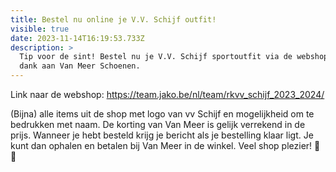 ```yaml
---
title: Bestel nu online je V.V. Schijf outfit!
visible: true
date: 2023-11-14T16:19:53.733Z
description: >
  Tip voor de sint! Bestel nu je V.V. Schijf sportoutfit via de webshop. Met
  dank aan Van Meer Schoenen.
---
```

Link naar de webshop:  [https://team.jako.be/nl/team/rkvv_schijf_2023_2024/ ](https://team.jako.be/nl/team/rkvv_schijf_2023_2024/)

[](https://team.jako.be/nl/team/rkvv_schijf_2023_2024/)(Bijna) alle items uit de shop met logo van vv Schijf en mogelijkheid om te bedrukken met naam. De korting van Van Meer is gelijk verrekend in de prijs.
Wanneer je hebt besteld krijg je bericht als je bestelling klaar ligt. Je kunt dan ophalen en betalen bij Van Meer in de winkel. 
Veel shop plezier! 💪💪